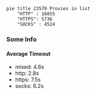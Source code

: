 
```mermaid
pie title 23570 Proxies in list
    "HTTP" : 16855
    "HTTPS": 5736
    "SOCKS" : 4524
```

### Some Info
#### Average Timeout

- mixed: 4.6s
- http: 2.8s
- https: 7.5s
- socks: 6.2s